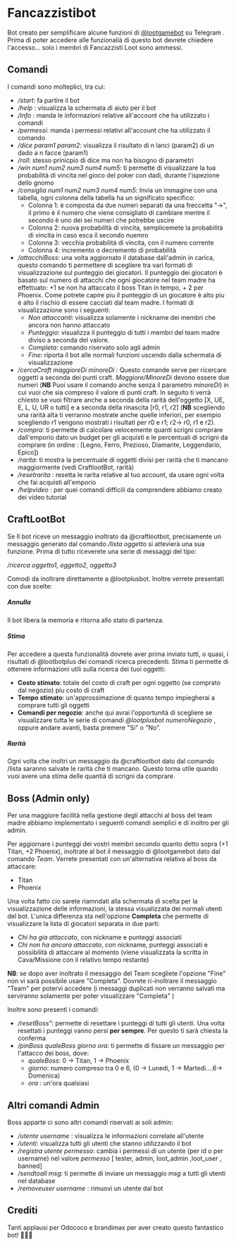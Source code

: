 # Fancazzistibot
Bot creato per semplificare alcune funzioni di [@lootgamebot](https://telegram.me/lootgamebot) su Telegram .
Prima di poter accedere alle funzionalià di questo bot devrete chiedere l'accesso... solo i membri di Fancazzisti Loot sono ammessi.
## Comandi
I comandi sono molteplici, tra cui:
* */start*: fa partire il bot 
* */help* : visualizza la schermata di aiuto per il bot
* */info* : manda le informazioni relative all'account che ha utilizzato i comandi
* */permessi*: manda i permessi relativi all'account che ha utilizzato il comando
* */dice param1 param2*: visualizza il risultato di n lanci (param2) di un dado a n facce (param1)
* */roll*: stesso prinicpio di dice ma non ha bisogno di parametri
* */win num1 num2 num3 num4 num5*: ti permette di visualizzare la tua probabilità di vincita nel gioco del poker con dadi, durante l'ispezione dello gnomo
* */consiglia num1 num2 num3 num4 num5*: Invia un immagine con una tabella, ogni colonna della tabella ha un significato 
specifico:
    * Colonna 1: è composta da due numeri separati da una freccetta "->", il primo è il numero che viene consigliato di 
    cambiare mentre il secondo è uno dei sei numeri che potrebbe uscire
    * Colonna 2: nuova probabilità di vincita, semplicemete la probabilità di vincita in caso esca il secondo nuemro
    * Colonna 3: vecchia probabilità di vincita, con il numero corrente
    * Colonna 4: incremento o decremento di probabilità
* */attacchiBoss*: una volta aggiornato il database dall'admin in carica, questo comando ti permettere di scegliere tra 
vari formati di visualizzazione sul punteggio dei giocatori. Il punteggio dei giocatori è basato sul numero di attacchi 
che ogni giocatore nel team madre ha effettuato: +1 se non ha attaccato il boss Titan in tempo, + 2 per Phoenix. Come potrete capire
piu il punteggio di un giocatore è alto piu è alto il rischio di essere cacciati dal team madre. I formati di visualizzazione
sono i seguenti:
    * *Non attaccanti*: visualizza solamente i nickname dei membri che ancora non hanno attaccato
    * *Punteggio*: visualizza il punteggio di tutti i membri del team madre diviso a seconda del valore.
    * *Completa*: comando riservato solo agli admin
    * *Fine*: riporta il bot alle normali funzioni uscendo dalla schermata di visualizzazione
* */cercaCraft maggioreDi minoreDi* : Questo comande serve per ricercare oggetti a seconda dei punti craft. *Maggiore/MinoreDi*
devono essere due numeri (**NB** Puoi usare il comando anche senza il parametro *minoreDi*) in cui vuoi che sia compreso il valore
di punti craft. In seguito ti verrà chiesto se vuoi filtrare anche a seconda della rarità dell'oggetto [X, UE, E, L, U, UR o tutti] e 
a seconda della rinascita [r0, r1, r2] (**NB** scegliendo una rarità alta ti verranno mostrate anche quelle inferiori, per esempio scegliendo 
r1 vengono mostrati i risultati per r0 e r1; r2-> r0, r1 e r2).
* */compra*: ti permette di calcolare velocemente quanti scrigni comprare dall'emporio dato un budget per gli acquisti 
e le percentuali di scrigni da comprare (in ordine : [Legno, Ferro, Prezioso, Diamante, Leggendario, Epico])
* */rarita*: ti mostra la percentuale di oggetti divisi per rarità che ti mancano maggiormente (vedi CraftlootBot, rarità)
* */resetrarita* : resetta le rarita relative al tuo account, da usare ogni volta che fai acquisti all'emporio
* */helpvideo* : per quei comandi difficili da comprendere abbiamo creato dei video tutorial
## CraftLootBot
Se Il bot riceve un messaggio inoltrato da @craftlootbot, precisamente un messaggio generato dal comando */lista oggetto* si attevierà
una sua funzione. Prima di tutto riceverete una serie di messaggi del tipo:

*/ricerca oggetto1, oggetto2, oggetto3*

Comodi da inoltrare direttamente a @lootplusbot. Inoltre verrete presentati con due scelte:
##### Annulla
Il bot libera la memoria e ritorna allo stato di partenza.
##### Stima
Per accedere a questa funzionalità dovrete aver prima inviato tutti, o quasi, i risultati di @lootbotplus dei comandi 
ricerca precedenti.
Stima ti permette di ottenere informazioni utili sulla ricerca dei tuoi oggetti:
* **Costo stimato**: totale del costo di craft per ogni oggetto (se comprato dal negozio) piu costo di craft
* **Tempo stimato**: un'approssimazione di quanto tempo impiegherai a comprare tutti gli oggetti
* **Comandi per negozio**: anche qui avrai l'opportunità di scegliere se visualizzare tutta le serie di comandi *@lootplusbot numeroNegozio*
, oppure andare avanti, basta premere "Si" o "No".

##### Rarità
Ogni volta che inoltri un messaggio da @craftlootbot dato dal comando /lista saranno salvate le rarità che 
ti mancano. Questo torna utile quando vuoi avere una stima delle quantià di scrigni da comprare.

## Boss (Admin only)
Per una maggiore facilità nella gestione degli attacchi al boss del team madre abbiamo implementato i seguenti comandi semplici e di 
inoltro per gli admin.

Per aggiornare i punteggi dei vostri membri secondo quanto detto sopra (+1 Titan, +2 Phoenix), inoltrate al bot il messaggio 
di @lootgamebot dato dal comando *Team*. Verrete presentati con un'alternativa relativa al boss da attaccare:
* Titan
* Phoenix

Una volta fatto cio sarete riamndati alla schermata di scelta per la visualizzazione delle informazioni, la stessa visualizzata 
dei normali utenti del bot. L'unica differenza sta nell'opzione **Completa** che permette di visualizzare la lista di giocatori separata in due 
parti:
* *Chi ha gia attaccato*, con nickname e punteggi associati
* *Chi non ha ancora attaccato*, con nickname, punteggi associati e possibilità di attaccare al momento (viene visualizzata la scritta in Cava/Missione con il relativo
tempo restante)

**NB**: se dopo aver inoltrato il messaggio del Team scegliete l'opzione "Fine" non vi sarà possibile usare "Completa". Dovrete 
ri-inoltrare il messaggio "Team" per potervi accedere (i messaggi duplicati non verranno salvati ma serviranno solamente per 
poter visualizzare "Completa" )

Inoltre sono presenti i comandi:
* */resetBoss"*: permette di resettare i punteggi di tutti gli utenti. Una volta resettati i punteggi vanno persi **per sempre**.
Per questo ti sarà chiesta la conferma 
* */pinBoss qualeBoss giorno ora*: ti permette di fissare un messaggio per l'attacco dei boss, dove:
    * *qualeBoss*: 0 -> Titan, 1 -> Phoenix
    * *giorno*: numero compreso tra 0 e 6, (0 -> Lunedi, 1 -> Martedi....6-> Domenica)
    * *ora* : un'ora qualsiasi
    
## Altri comandi Admin
Boss apparte ci sono altri comandi riservati ai soli admin:
* */utente username* : visualizza le informazioni correlate all'utente
* */utenti*: visualizza tutti gli utenti che stanno utilizzando il bot
* */registra utente permesso*: cambia i permessi di un utente (per id o per username) nel valore *permesso* [ tester, admin, loot_admin ,loot_user , banned]
* */sendtoall msg*: ti permette di inviare un messaggio *msg* a tutti gli utenti nel database
* */removeuser username* : rimuovi un utente dal bot 
## Crediti
Tanti applausi per Odococo e brandimax per aver creato questo fantastico bot! 🎉🎉🎉